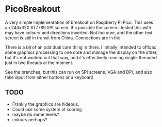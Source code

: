 # PicoBreakout
A very simple implementation of breakout on Raspberry Pi Pico. This uses an 240x320 ST7789 SPI screen. It's possible the screen I tested this with may have colours and directions inverted. Not too sure, and the other test screen is still in transit from China. Connections are in the 

There is a bit of an odd dual core thing in there. I initially intended to offload some graphics processing to one core and manage the display on the other, but it's not worked out that way, and it's effectively running single-threaded just in two threads at the moment.

See the branches, but this can run on SPI screens, VGA and DPI, and also take input from either buttons or a keyboard

## TODO
 - Frankly the graphics are hideous.
 - Could use some system of scoring
 - maybe do some levels?
 - colours perhaps?
